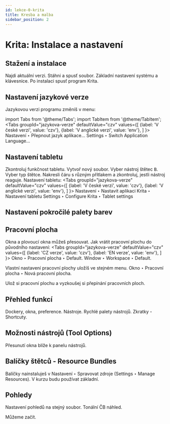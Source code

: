 ```yaml
---
id: lekce-0-krita
title: Kresba a malba
sidebar_position: 2
---
```


# Krita: Instalace a nastavení

## Stažení a instalace
Najdi aktuální verzi. Stáhni a spusť soubor. Základní nastavení systému a klávesnice. Po instalaci spusť program Krita.
## Nastavení jazykové verze
Jazykovou verzi programu změníš v menu:

import Tabs from '@theme/Tabs';
import TabItem from '@theme/TabItem';
<Tabs
  groupId="jazykova-verze"
  defaultValue="czv"
  values={[
    {label: 'V české verzi', value: 'czv'},
    {label: 'V anglické verzi', value: 'env'},
  ]
}>
<TabItem value="czv">Nastavení ‣ Přepnout jazyk aplikace...</TabItem>
<TabItem value="env">Settings ‣ Switch Application Language...</TabItem>
</Tabs>

## Nastavení tabletu
Zkontroluj funkčnost tabletu. Vytvoř nový soubor. Vyber nástroj štětec <kbd>B</kbd>. Vyber typ štětce. Nakresli čáru s různým přítlakem a zkontroluj, jestli nástroj reaguje. Nastavení tabletu:
<Tabs
  groupId="jazykova-verze"
  defaultValue="czv"
  values={[
    {label: 'V české verzi', value: 'czv'},
    {label: 'V anglické verzi', value: 'env'},
  ]
}>
<TabItem value="czv">Nastavení ‣ Nastavit aplikaci Krita ‣ Nastavení tabletu</TabItem>
<TabItem value="env">Settings ‣ Configure Krita ‣ Tablet settings </TabItem>
</Tabs>

## Nastavení pokročilé palety barev

## Pracovní plocha
Okna a plovoucí okna můžeš přesouvat. Jak vrátit pracovní plochu do původního nastavení:
<Tabs
  groupId="jazykova-verze"
  defaultValue="czv"
  values={[
    {label: 'CZ verze', value: 'czv'},
    {label: 'EN verze', value: 'env'},
  ]
}>
<TabItem value="czv">Okno ‣ Pracovní plocha ‣ Default.</TabItem>
<TabItem value="env">Window ‣ Workspace ‣ Default.</TabItem>
</Tabs>

Vlastní nastavení pracovní plochy uložíš ve stejném menu.
    Okno ‣ Pracovní plocha ‣ Nová pracovní plocha.

Ulož si pracovní plochu a vyzkoušej si přepínání pracovních ploch.

## Přehled funkcí
Dockery, okna, preference. Nástroje. Rychlé palety nástrojů. Zkratky - Shortcuty.
## Možnosti nástrojů (Tool Options)
Přesunutí okna blíže k panelu nástrojů.
## Balíčky štětců - Resource Bundles
Balíčky nainstaluješ v Nastavení ‣ Spravovat zdroje (Settings ‣ Manage Resources).
V kurzu budu používat základní.
## Pohledy
Nastavení pohledů na stejný soubor. Tonální ČB náhled.

Můžeme začít.
